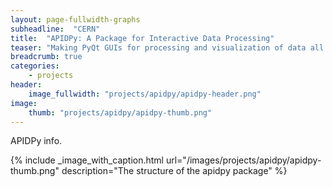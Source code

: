 ```yaml
---
layout: page-fullwidth-graphs
subheadline:  "CERN"
title:  "APIDPy: A Package for Interactive Data Processing"
teaser: "Making PyQt GUIs for processing and visualization of data all the time ? Well, why not gather some of this effort to a single package and reuse its elements ?"
breadcrumb: true
categories:
    - projects
header:
    image_fullwidth: "projects/apidpy/apidpy-header.png"
image:
    thumb: "projects/apidpy/apidpy-thumb.png"
---
```


APIDPy info.


{% include _image_with_caption.html url="/images/projects/apidpy/apidpy-thumb.png" 
                                    description="The structure of the apidpy package" 
%}